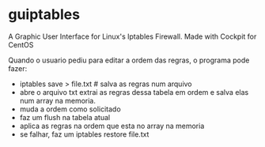 # guiptables
A Graphic User Interface for Linux's Iptables Firewall. Made with Cockpit for CentOS 

Quando o usuario pediu para editar a ordem das regras, o programa pode fazer:
  - iptables save > file.txt # salva as regras num arquivo
  - abre o arquivo txt extrai as regras dessa tabela em ordem e salva elas num array na memoria. 
  - muda a ordem como solicitado
  - faz um flush na tabela atual
  - aplica as regras na ordem que esta no array na memoria
  - se falhar, faz um iptables restore file.txt